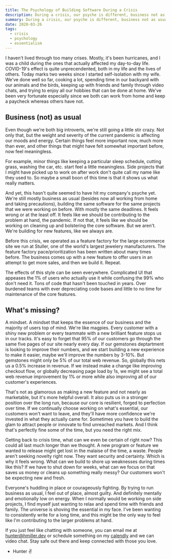 ```yaml
---
title: The Psychology of Building Software During a Crisis
description: During a crisis, our psyche is different, business not as usual. We yearn for security and certainty in our personal and professional lives. We should use this time to either help resolve the crisis or strengthen the core essence of our software so that we can reserve our energy for the new normal.
summary: During a crisis, our psyche is different, business not as usual. We yearn for security and certainty in our personal and professional lives. We should use this time to either help resolve the crisis or strengthen the core essence of our software so that we can reserve our energy for the new normal.
date: 2020-03-26
tags:
  - crisis
  - psychology
  - essentialism
---
```


I haven't lived through too many crises. Mostly, it's been hurricanes, and I was a child during the ones that actually affected my day-to-day life. COVID-19's effect is quite unprecendented, both in my life and the lives of others. Today marks two weeks since I started self-isolation with my wife. We've done well so far, cooking a lot, spending time in our backyard with our animals and the birds, keeping up with friends and family through video chats, and trying to enjoy all our hobbies that can be done at home. We've been very fortunate especially since we both can work from home and keep a paycheck whereas others have not.

## Business (not) as usual

Even though we're both big introverts, we're still going a little stir crazy. Not only that, but the weight and severity of the current pandemic is affecting our moods and energy. Certain things feel more important now, much more than ever, and other things that might have felt somewhat important before, now feel meaningless.

For example, minor things like keeping a particular sleep schedule, cutting grass, washing the car, etc. start feel a little meaningless. Side projects that I might have picked up to work on after work don't quite call my name like they used to. So maybe a small boon of this time is that it shows us what really matters.

And yet, this hasn't quite seemed to have hit my company's psyche yet. We're still mostly business as usual (besides now all working from home and taking precautions), building the same software for the same projects that we were working on before. With mostly the same deadlines. It feels wrong or at the least off. It feels like we should be contributing to the problem at hand, the pandemic. If not that, it feels like we should be working on cleaning up and bolstering the core software. But we aren't. We're building for new features, like we always are.

Before this crisis, we operated as a feature factory for the large ecommerce site we run at Stuller, one of the world's largest jewelery manufacturers. The feature factory pace/prioritization has been written about many times before. The business comes up with a new feature to offer users in an attempt to get more sales, and then we build it. Repeat. 

The effects of this style can be seen everywhere. Complicated UI that appeases the 1% of users who actually use it while confusing the 99% who don't need it. Tons of code that hasn't been touched in years. Over burdened teams with ever depreciating code bases and little to no time for maintenance of the core features. 

## What's missing?

A mindset. A mindset that keeps the essence of our business and the majority of users top of mind. We're like magpies. Every customer with a shiny new problem or every teammate with a new brilliant feature stops us in our tracks. It's easy to forget that 95% of our customers go through the same five pages of our site nearly every day. If our gemstones deptartment is looking to improve their numbers, and we start building a new experience to make it easier, maybe we'll improve the numbers by 3-10%. But gemstones might only be 5% of our total web revenue. So, globally this nets us a 0.5% increase in revenue. If we instead make a change like improving checkout flow, or globally decreasing page load by 1s, we might see a total web revenue improvement by 1% or more while also improving all of our customer's experiences.

That's not as glamorous as making a new feature and not nearly as marketable, but it's more helpful overall. It also puts us in a stronger position over the long run, because our core is resilient, forged to perfection over time. If we continually choose working on what's essential, our customers won't want to leave, and they'll have more confidence we're invested in what they actually came for. Sometimes you have to build the glam to attract people or innovate to find unreached markets. And I think that's perfectly fine some of the time, but you need the right mix.

Getting back to crisis time, what can we even be certain of right now? This could all last much longer than we thought. A new program or feature we wanted to release might get lost in the malaise of the time, a waste. People aren't seeking novelty right now. They want security and certainty. Which is why it feels wrong. What can we build to shore up weaknesses during times like this? If we have to shut down for weeks, what can we focus on that saves us money or cleans up something really messy? Our customers won't be expecting new and fresh.

Everyone's huddling in place or courageously fighting. By trying to run business as usual, I feel out of place, almost guilty. And definitely mentally and emotionally low on energy. When I normally would be working on side projects, I find myself just wanting to relax and spend time with friends and family. The universe is shoving the essential in my face. I've been wanting to consistently write for a long time, and this might be the only way to feel like I'm contributing to the larger problems at hand.

If you just feel like chatting with someone, you can email me at [hunter@hmiller.dev](mailto:hunter@hmiller.dev) or schedule something on my [calendly](https://calendly.com/hunter-miller) and we can video chat. Stay safe out there and keep connected with those you love.

- Hunter ✌